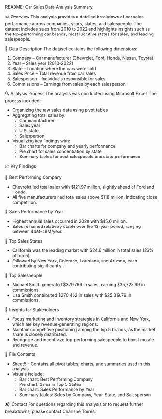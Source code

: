 README: Car Sales Data Analysis Summary

📊 Overview
This analysis provides a detailed breakdown of car sales performance across companies, years, states, and salespeople. The dataset includes sales from 2010 to 2022 and highlights insights such as the top-performing car brands, most lucrative states for sales, and leading salespeople.

📁 Data Description
The dataset contains the following dimensions:

1. Company – Car manufacturer (Chevrolet, Ford, Honda, Nissan, Toyota)
2. Year – Sales year (2010–2022)
3. State – Location where the cars were sold
4. Sales Price – Total revenue from car sales
5. Salesperson – Individuals responsible for sales
6. Commissions – Earnings from sales by each salesperson

🔍 Analysis Process
The analysis was conducted using Microsoft Excel. The process included:

- Organizing the raw sales data using pivot tables
- Aggregating total sales by:
  - Car manufacturer
  - Sales year
  - U.S. state
  - Salesperson
- Visualizing key findings with:
  - Bar charts for company and yearly performance
  - Pie chart for sales concentration by state
  - Summary tables for best salespeople and state performance

📈 Key Findings

🚗 Best Performing Company
- Chevrolet led total sales with $121.97 million, slightly ahead of Ford and Honda.
- All five manufacturers had total sales above $118 million, indicating close competition.

📅 Sales Performance by Year
- Highest annual sales occurred in 2020 with $45.6 million.
- Sales remained relatively stable over the 13-year period, ranging between $44M–$48M/year.

📍 Top Sales States
- California was the leading market with $24.6 million in total sales (26% of top 5).
- Followed by New York, Colorado, Louisiana, and Arizona, each contributing significantly.

👔 Top Salespeople
- Michael Smith generated $379,766 in sales, earning $35,728.99 in commissions.
- Lisa Smith contributed $270,462 in sales with $25,319.79 in commissions.

📌 Insights for Stakeholders
- Focus marketing and inventory strategies in California and New York, which are key revenue-generating regions.
- Maintain competitive positioning among the top 5 brands, as the market share is closely distributed.
- Recognize and incentivize top-performing salespeople to boost morale and revenue.

🧾 File Contents
- Sheet5 – Contains all pivot tables, charts, and summaries used in this analysis.
- Visuals include:
  - Bar chart: Best Performing Company
  - Pie chart: Sales in Top 5 States
  - Bar chart: Sales Performance by Year
  - Summary tables: Sales by Company, Year, State, and Salesperson

📬 Contact
For questions regarding this analysis or to request further breakdowns, please contact Charlene Torres.
